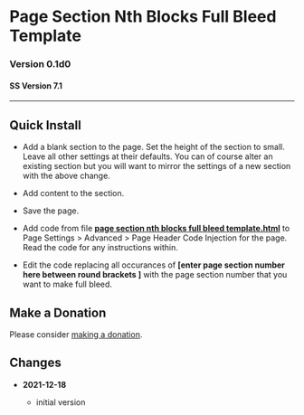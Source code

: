 # Page Section Nth Blocks Full Bleed Template

### Version 0.1d0

#### SS Version 7.1

---

## Quick Install

* Add a blank section to the page. Set the height of the section to small. Leave
  all other settings at their defaults. You can of course alter an existing
  section but you will want to mirror the settings of a new section with the
  above change.
  
* Add content to the section.
  
* Save the page.
  
* Add code from file
  **[page section nth blocks full bleed template.html](page%20section%20nth%20blocks%20full%20bleed%20template.html#L1)**
  to Page Settings > Advanced > Page Header Code Injection for the page. Read
  the code for any instructions within.
  
* Edit the code replacing all occurances of **[enter page section number here
  between round brackets ]** with the page section number that you want to make
  full bleed.

## Make a Donation

Please consider
[making a donation](https://github.com/tomsWebConsulting/twcsl#make-a-donation).

## Changes

<!-- * **2021-09-18**

  * changed name from Add One Left Class to Product Detail Page to Store Product
    Detail One Left Class Add
  * use twcsl
  * bumped version to 0.2d0
  -->
* **2021-12-18**

  * initial version
